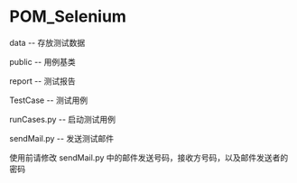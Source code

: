 # POM_Selenium
data -- 存放测试数据

public -- 用例基类

report -- 测试报告

TestCase -- 测试用例

runCases.py -- 启动测试用例

sendMail.py -- 发送测试邮件

使用前请修改 sendMail.py 中的邮件发送号码，接收方号码，以及邮件发送者的密码
